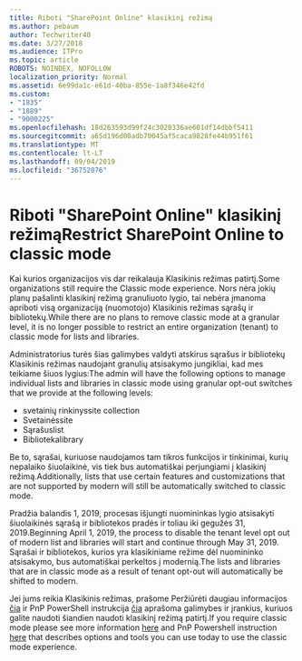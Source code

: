 ```yaml
---
title: Riboti "SharePoint Online" klasikinį režimą
ms.author: pebaum
author: Techwriter40
ms.date: 3/27/2018
ms.audience: ITPro
ms.topic: article
ROBOTS: NOINDEX, NOFOLLOW
localization_priority: Normal
ms.assetid: 6e99da1c-e61d-40ba-855e-1a8f346e42fd
ms.custom:
- "1835"
- "1889"
- "9000225"
ms.openlocfilehash: 18d263593d99f24c3020336ae601df14dbbf5411
ms.sourcegitcommit: a65d196d00adb70045af5caca9828fe44b951f61
ms.translationtype: MT
ms.contentlocale: lt-LT
ms.lasthandoff: 09/04/2019
ms.locfileid: "36752076"
---
```

# <a name="restrict-sharepoint-online-to-classic-mode"></a><span data-ttu-id="b228c-102">Riboti "SharePoint Online" klasikinį režimą</span><span class="sxs-lookup"><span data-stu-id="b228c-102">Restrict SharePoint Online to classic mode</span></span>

<span data-ttu-id="b228c-103">Kai kurios organizacijos vis dar reikalauja Klasikinis režimas patirtį.</span><span class="sxs-lookup"><span data-stu-id="b228c-103">Some organizations still require the Classic mode experience.</span></span> <span data-ttu-id="b228c-104">Nors nėra jokių planų pašalinti klasikinį režimą granuliuoto lygio, tai nebėra įmanoma apriboti visą organizaciją (nuomotojo) Klasikinis režimas sąrašų ir bibliotekų.</span><span class="sxs-lookup"><span data-stu-id="b228c-104">While there are no plans to remove classic mode at a granular level, it is no longer possible to restrict an entire organization (tenant) to classic mode for lists and libraries.</span></span>

<span data-ttu-id="b228c-105">Administratorius turės šias galimybes valdyti atskirus sąrašus ir bibliotekų Klasikinis režimas naudojant granulių atsisakymo jungikliai, kad mes teikiame šiuos lygius:</span><span class="sxs-lookup"><span data-stu-id="b228c-105">The admin will have the following options to manage individual lists and libraries in classic mode using granular opt-out switches that we provide at the following levels:</span></span>

- <span data-ttu-id="b228c-106">svetainių rinkinys</span><span class="sxs-lookup"><span data-stu-id="b228c-106">site collection</span></span>
- <span data-ttu-id="b228c-107">Svetainės</span><span class="sxs-lookup"><span data-stu-id="b228c-107">site</span></span>
- <span data-ttu-id="b228c-108">Sąrašus</span><span class="sxs-lookup"><span data-stu-id="b228c-108">list</span></span>
- <span data-ttu-id="b228c-109">Biblioteka</span><span class="sxs-lookup"><span data-stu-id="b228c-109">library</span></span>

<span data-ttu-id="b228c-110">Be to, sąrašai, kuriuose naudojamos tam tikros funkcijos ir tinkinimai, kurių nepalaiko šiuolaikinė, vis tiek bus automatiškai perjungiami į klasikinį režimą.</span><span class="sxs-lookup"><span data-stu-id="b228c-110">Additionally, lists that use certain features and customizations that are not supported by modern will still be automatically switched to classic mode.</span></span>

<span data-ttu-id="b228c-111">Pradžia balandis 1, 2019, procesas išjungti nuomininkas lygio atsisakyti šiuolaikinės sąrašą ir bibliotekos pradės ir toliau iki gegužės 31, 2019.</span><span class="sxs-lookup"><span data-stu-id="b228c-111">Beginning April 1, 2019, the process to disable the tenant level opt out of modern list and libraries will start and continue through May 31, 2019.</span></span>  <span data-ttu-id="b228c-112">Sąrašai ir bibliotekos, kurios yra klasikiniame režime dėl nuomininko atsisakymo, bus automatiškai perkeltos į modernią.</span><span class="sxs-lookup"><span data-stu-id="b228c-112">The lists and libraries that are in classic mode as a result of tenant opt-out will automatically be shifted to modern.</span></span>

<span data-ttu-id="b228c-113">Jei jums reikia Klasikinis režimas, prašome Peržiūrėti daugiau informacijos [čia](https://techcommunity.microsoft.com/t5/Microsoft-SharePoint-Blog/Delivering-SharePoint-modern-experiences/ba-p/315023) ir PnP PowerShell instrukcija [čia](https://docs.microsoft.com/sharepoint/dev/transform/modernize-userinterface-lists-and-libraries-optout) aprašoma galimybes ir įrankius, kuriuos galite naudoti šiandien naudoti klasikinį režimą patirtį.</span><span class="sxs-lookup"><span data-stu-id="b228c-113">If you require classic mode please see more information [here](https://techcommunity.microsoft.com/t5/Microsoft-SharePoint-Blog/Delivering-SharePoint-modern-experiences/ba-p/315023) and PnP Powershell instruction [here](https://docs.microsoft.com/sharepoint/dev/transform/modernize-userinterface-lists-and-libraries-optout) that describes options and tools you can use today to use the classic mode experience.</span></span>
